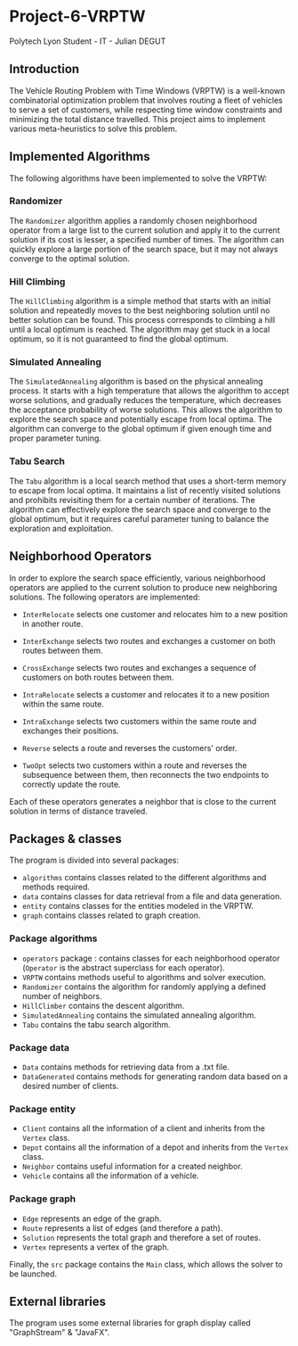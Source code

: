 # Project-6-VRPTW

Polytech Lyon Student - IT - Julian DEGUT

## Introduction

The Vehicle Routing Problem with Time Windows (VRPTW) is a well-known combinatorial optimization problem that involves routing a fleet of vehicles to serve a set of customers, while respecting time window constraints and minimizing the total distance travelled. This project aims to implement various meta-heuristics to solve this problem.

## Implemented Algorithms

The following algorithms have been implemented to solve the VRPTW:

### Randomizer

The `Randomizer` algorithm applies a randomly chosen neighborhood operator from a large list to the current solution and apply it to the current solution if its cost is lesser, a specified number of times. The algorithm can quickly explore a large portion of the search space, but it may not always converge to the optimal solution.

### Hill Climbing

The `HillClimbing` algorithm is a simple method that starts with an initial solution and repeatedly moves to the best neighboring solution until no better solution can be found. This process corresponds to climbing a hill until a local optimum is reached. The algorithm may get stuck in a local optimum, so it is not guaranteed to find the global optimum.

### Simulated Annealing

The `SimulatedAnnealing` algorithm is based on the physical annealing process. It starts with a high temperature that allows the algorithm to accept worse solutions, and gradually reduces the temperature, which decreases the acceptance probability of worse solutions. This allows the algorithm to explore the search space and potentially escape from local optima. The algorithm can converge to the global optimum if given enough time and proper parameter tuning.

### Tabu Search

The `Tabu` algorithm is a local search method that uses a short-term memory to escape from local optima. It maintains a list of recently visited solutions and prohibits revisiting them for a certain number of iterations. The algorithm can effectively explore the search space and converge to the global optimum, but it requires careful parameter tuning to balance the exploration and exploitation.

## Neighborhood Operators

In order to explore the search space efficiently, various neighborhood operators are applied to the current solution to produce new neighboring solutions. The following operators are implemented:

- `InterRelocate` selects one customer and relocates him to a new position in another route.

- `InterExchange` selects two routes and exchanges a customer on both routes between them.

- `CrossExchange` selects two routes and exchanges a sequence of customers on both routes between them.

- `IntraRelocate` selects a customer and relocates it to a new position within the same route.

- `IntraExchange` selects two customers within the same route and exchanges their positions.

- `Reverse` selects a route and reverses the customers' order.

- `TwoOpt` selects two customers within a route and reverses the subsequence between them, then reconnects the two endpoints to correctly update the route.

Each of these operators generates a neighbor that is close to the current solution in terms of distance traveled.

## Packages & classes

The program is divided into several packages:

- `algorithms` contains classes related to the different algorithms and methods required.
- `data` contains classes for data retrieval from a file and data generation.
- `entity` contains classes for the entities modeled in the VRPTW.
- `graph` contains classes related to graph creation.


### Package algorithms

- `operators` package : contains classes for each neighborhood operator (`Operator` is the abstract superclass for each operator).
- `VRPTW` contains methods useful to algorithms and solver execution.
- `Randomizer` contains the algorithm for randomly applying a defined number of neighbors.
- `HillClimber` contains the descent algorithm.
- `SimulatedAnnealing` contains the simulated annealing algorithm.
- `Tabu` contains the tabu search algorithm.

### Package data

- `Data` contains methods for retrieving data from a .txt file.
- `DataGenerated` contains methods for generating random data based on a desired number of clients.

### Package entity

- `Client` contains all the information of a client and inherits from the `Vertex` class.
- `Depot` contains all the information of a depot and inherits from the `Vertex` class.
- `Neighbor` contains useful information for a created neighbor.
- `Vehicle` contains all the information of a vehicle.

### Package graph

- `Edge` represents an edge of the graph.
- `Route` represents a list of edges (and therefore a path).
- `Solution` represents the total graph and therefore a set of routes.
- `Vertex` represents a vertex of the graph.

Finally, the `src` package contains the `Main` class, which allows the solver to be launched.

## External libraries

The program uses some external libraries for graph display called "GraphStream" & "JavaFX".
